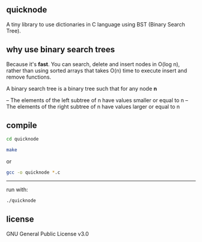 quicknode
---

A tiny library to use dictionaries in C language using BST (Binary Search Tree).


why use binary search trees
---

Because it's **fast**. You can search, delete and insert nodes in O(log n), rather than using sorted arrays that takes O(n) time to execute insert and remove functions.

A binary search tree is a binary tree such that for any node **n**

– The elements of the left subtree of n have values smaller or equal to n
– The elements of the right subtree of n have values larger or equal to n


compile
---

```bash
cd quicknode
```

```bash
make
```

or

```bash
gcc -o quicknode *.c
```

---

run with:

```bash
./quicknode
```

license
---

GNU General Public License v3.0
